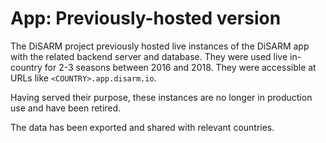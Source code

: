 # App: Previously-hosted version

The DiSARM project previously hosted live instances of the DiSARM app with the related backend server and database. They were used live in-country for 2-3 seasons between 2016 and 2018. They were accessible at URLs like `<COUNTRY>.app.disarm.io`.

Having served their purpose, these instances are no longer in production use and have been retired.

The data has been exported and shared with relevant countries.

